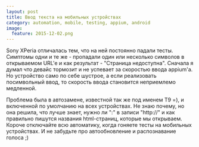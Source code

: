```yaml
---
layout: post
title: Ввод текста на мобильных устройствах
category: automation, mobile, testing, appium, android
image:
  feature: 2015-12-02.png
---
```


Sony XPeria отличалась тем, что на ней постоянно падали тесты. Симптомы одни и те же - пропадали один или несколько символов в открываемом URL'e и как результат - "Страница недоступна". Сначала я думал что девайс тормозит и не успевает за скоростью ввода appium'a. Но устройство само по себе шустрое, а если реализовать посимвольный ввод, то скорость ввода становится неприемлемо медленной.

Проблема была в автозамене, известной так же под именем T9 =), и включенной по умолчанию на всех устройствах. Не знаю почему, но она решила, что лучше знает, нужно ли ":" в записи "http://" и как правильно пишутся названия html-страниц, которые мы открываем. Короче отключайте всю автоматику, когда гоняете тесты на мобильных устройствах. И не забудьте про автообновление и распознавание голоса ;)